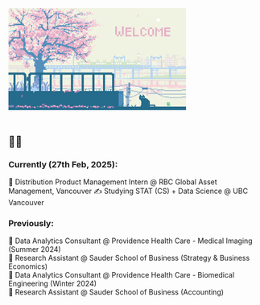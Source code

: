  <img src="gitcome.gif" width="70%"><br/><br/>
 
<h2><b> 👨‍💻 </b></h2>

<h3><b> Currently (27th Feb, 2025): </b></h3>
 💼 Distribution Product Management Intern @ RBC Global Asset Management, Vancouver
 ✍ Studying STAT (CS) + Data Science @ UBC Vancouver

<h3><b> Previously: </b></h3>
 💼 Data Analytics Consultant @ Providence Health Care - Medical Imaging (Summer 2024) <br>
 💼 Research Assistant @ Sauder School of Business (Strategy & Business Economics)<br>
 💼 Data Analytics Consultant @ Providence Health Care - Biomedical Engineering (Winter 2024) <br>
 💼 Research Assistant @ Sauder School of Business (Accounting)<br>

<!---
tejassui/tejassui is a ✨ special ✨ repository because its `README.md` (this file) appears on your GitHub profile.
You can click the Preview link to take a look at your changes.
--->
